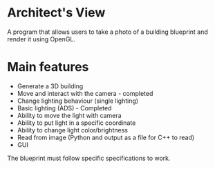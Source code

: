 # Architect's View

A program that allows users to take a photo of a building blueprint and render it using OpenGL. 

# Main features
- Generate a 3D building 
- Move and interact with the camera - completed
- Change lighting behaviour (single lighting)
-   Basic lighting (ADS) - Completed
-   Ability to move the light with camera
-   Ability to put light in a specific coordinate
-   Ability to change light color/brightness
- Read from image (Python and output as a file for C++ to read)
- GUI

The blueprint must follow specific specifications to work.

